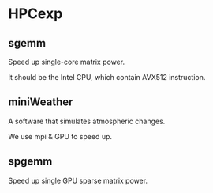 # HPCexp

## sgemm

Speed up single-core matrix power.

It should be the Intel CPU, which contain AVX512 instruction.

## miniWeather

A software that simulates atmospheric changes.

We use mpi & GPU to speed up.

## spgemm

Speed up single GPU sparse matrix power.
